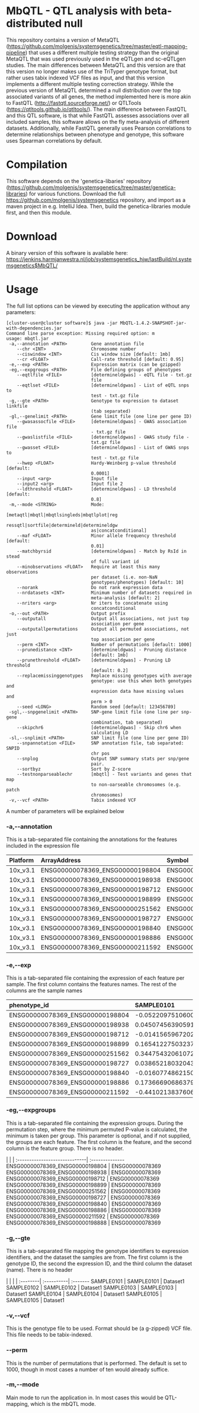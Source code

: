 # MbQTL - QTL analysis with beta-distributed null
This repository contains a version of MetaQTL (https://github.com/molgenis/systemsgenetics/tree/master/eqtl-mapping-pipeline)
that uses a different multiple testing strategy than the original MetaQTL that was used previously used in the eQTLgen and sc-eQTLgen studies.
The main differences between MetaQTL and this version are that this version no longer makes use of the TriTyper genotype format, but rather uses
tabix indexed VCF files as input, and that this version implements a different multiple testing correction strategy. 
While the previous version of MetaQTL determined a null distribution over the top associated variants of all genes, the method
implemented here is more akin to FastQTL (http://fastqtl.sourceforge.net/) or QTLTools (https://qtltools.github.io/qtltools/).
The main difference between FastQTL and this QTL software, is that while FastQTL assesses associations over all included samples,
this software allows on the fly meta-analysis of different datasets. Additionally, while FastQTL generally uses Pearson correlations to
determine relationships between phenotype and genotype, this software uses Spearman correlations by default.

# Compilation
This software depends on the 'genetica-libaries' repository (https://github.com/molgenis/systemsgenetics/tree/master/genetica-libraries) for various functions.
Download the full https://github.com/molgenis/systemsgenetics repository, and import as a maven project in e.g. IntelliJ Idea. Then, build the genetica-libraries module first,
and then this module.

# Download
A binary version of this software is available here: </br>
https://jenkins.harmjanwestra.nl/job/systemsgenetics_hjw/lastBuild/nl.systemsgenetics$MbQTL/

# Usage

The full list options can be viewed by executing the application without any parameters:

```console
[cluster-user@cluster software]$ java -jar MbQTL-1.4.2-SNAPSHOT-jar-with-dependencies.jar 
Command line parse exception: Missing required option: m
usage: mbqtl.jar
 -a,--annotation <PATH>         Gene annotation file
    --chr <INT>                 Chromosome number
    --ciswindow <INT>           Cis window size [default: 1mb]
    --cr <FLOAT>                Call-rate threshold [default: 0.95]
 -e,--exp <PATH>                Expression matrix (can be gzipped)
 -eg,--expgroups <PATH>         File defining groups of phenotypes
    --eqtlfile <FILE>           [determineldgwas] - eQTL file - txt.gz
                                file
    --eqtlset <FILE>            [determineldgwas] - List of eQTL snps to
                                test - txt.gz file
 -g,--gte <PATH>                Genotype to expression to dataset linkfile
                                (tab separated)
 -gl,--genelimit <PATH>         Gene limit file (one line per gene ID)
    --gwasassocfile <FILE>      [determineldgwas] - GWAS association file
                                - txt.gz file
    --gwaslistfile <FILE>       [determineldgwas] - GWAS study file -
                                txt.gz file
    --gwasset <FILE>            [determineldgwas] - List of GWAS snps to
                                test - txt.gz file
    --hwep <FLOAT>              Hardy-Weinberg p-value threshold [default:
                                0.0001]
    --input <arg>               Input file
    --input2 <arg>              Input file 2
    --ldthreshold <FLOAT>       [determineldgwas] - LD threshold [default:
                                0.8]
 -m,--mode <STRING>             Mode:
                                [metaqtl|mbqtl|mbqtlsingleds|mbqtlplot|reg
                                ressqtl|sortfile|determineld|determineldgw
                                as|concatconditional]
    --maf <FLOAT>               Minor allele frequency threshold [default:
                                0.01]
    --matchbyrsid               [determineldgwas] - Match by RsId in stead
                                of full variant id
    --minobservations <FLOAT>   Require at least this many observations
                                per dataset (i.e. non-NaN
                                genotypes/phenotypes) [default: 10]
    --norank                    Do not rank expression data
    --nrdatasets <INT>          Minimum number of datasets required in
                                meta-analysis [default: 2]
    --nriters <arg>             Nr iters to concatenate using
                                concatconditional
 -o,--out <PATH>                Output prefix
    --outputall                 Output all associations, not just top
                                association per gene
    --outputallpermutations     Output all permuted associations, not just
                                top association per gene
    --perm <INT>                Number of permutations [default: 1000]
    --prunedistance <INT>       [determineldgwas] - Pruning distance
                                [default: 1mb]
    --prunethreshold <FLOAT>    [determineldgwas] - Pruning LD threshold
                                [default: 0.2]
    --replacemissinggenotypes   Replace missing genotypes with average
                                genotype: use this when both genotypes and
                                expression data have missing values and
                                perm > 0
    --seed <LONG>               Random seed [default: 123456789]
 -sgl,--snpgenelimit <PATH>     SNP-gene limit file (one line per snp-gene
                                combination, tab separated)
    --skipchr6                  [determineldgwas] - Skip chr6 when
                                calculating LD
 -sl,--snplimit <PATH>          SNP limit file (one line per gene ID)
    --snpannotation <FILE>      SNP annotation file, tab separated: SNPID
                                chr pos
    --snplog                    Output SNP summary stats per snp/gene
                                pair.
    --sortbyz                   Sort by Z-score
    --testnonparseablechr       [mbqtl] - Test variants and genes that map
                                to non-oarseable chromosomes (e.g. patch
                                chromosomes)
 -v,--vcf <PATH>                Tabix indexed VCF
```

A number of parameters will be explained below

### -a,--annotation

This is a tab-separated file containing the annotations for the features included in the expression file

| Platform | ArrayAddress | Symbol | Chr | ChrStart | ChrEnd | Probe | Strand
| :------- | :------------------------------ | :------------------------------ | - | :------ | :------ | :------------------------------ | -
| 10x_v3.1 | ENSG00000078369_ENSG00000198804 | ENSG00000078369_ENSG00000198804 | 1 | 1785285 | 1891117 | ENSG00000078369_ENSG00000198804 | -
| 10x_v3.1 | ENSG00000078369_ENSG00000198938 | ENSG00000078369_ENSG00000198938 | 1 | 1785285 | 1891117 | ENSG00000078369_ENSG00000198938 | -
| 10x_v3.1 | ENSG00000078369_ENSG00000198712 | ENSG00000078369_ENSG00000198712 | 1 | 1785285 | 1891117 | ENSG00000078369_ENSG00000198712 | -
| 10x_v3.1 | ENSG00000078369_ENSG00000198899 | ENSG00000078369_ENSG00000198899 | 1 | 1785285 | 1891117 | ENSG00000078369_ENSG00000198899 | -
| 10x_v3.1 | ENSG00000078369_ENSG00000251562 | ENSG00000078369_ENSG00000251562 | 1 | 1785285 | 1891117 | ENSG00000078369_ENSG00000251562 | -
| 10x_v3.1 | ENSG00000078369_ENSG00000198727 | ENSG00000078369_ENSG00000198727 | 1 | 1785285 | 1891117 | ENSG00000078369_ENSG00000198727 | -
| 10x_v3.1 | ENSG00000078369_ENSG00000198840 | ENSG00000078369_ENSG00000198840 | 1 | 1785285 | 1891117 | ENSG00000078369_ENSG00000198840 | -
| 10x_v3.1 | ENSG00000078369_ENSG00000198886 | ENSG00000078369_ENSG00000198886 | 1 | 1785285 | 1891117 | ENSG00000078369_ENSG00000198886 | -
| 10x_v3.1 | ENSG00000078369_ENSG00000211592 | ENSG00000078369_ENSG00000211592 | 1 | 1785285 | 1891117 | ENSG00000078369_ENSG00000211592 | -


### -e,--exp

This is a tab-separated file containing the expression of each feature per sample. The first column contains the features names. The rest of the columns are the sample names

| phenotype_id | SAMPLE0101 | SAMPLE0102 | SAMPLE0103 | SAMPLE0104
| :-------------------------------| :------------------ | :------------------- | :----------------- | :------------------
| ENSG00000078369_ENSG00000198804 | -0.0522097510600244 | -0.0295754428440798  | 0.202974140896468  | -0.0276880518949276
| ENSG00000078369_ENSG00000198938 | 0.0450745639059172  | -0.0672694684512958  | 0.0184521946269516 | 0.022512806829165
| ENSG00000078369_ENSG00000198712 | -0.0141565967202825 | -0.00490039746665645 | 0                  | -0.0406239420986158
| ENSG00000078369_ENSG00000198899 | 0.165412275032376   | 0.0580198320270886   | 0.276782919404274  | 0.0528713582666007
| ENSG00000078369_ENSG00000251562 | 0.344754320610721   | 0.32330837105614     | 0.538005119742025  | 0.0261570703361926
| ENSG00000078369_ENSG00000198727 | 0.0386521803204386  | 0.0996988465401328   | 0.138989056460888  | 0.0080459526571041
| ENSG00000078369_ENSG00000198840 | -0.0160774862150101 | 0.0617262806145658   | 0.171037928759085  | -0.0923119406889147
| ENSG00000078369_ENSG00000198886 | 0.173666906863794   | 0.139841698948845    | 0.0144995229332674 | -0.0299424428882636
| ENSG00000078369_ENSG00000211592 | -0.441021383760673  | -0.124575974108114   | -0.203135231509838 | 0.0179638736664903


### -eg,--expgroups

This is a tab-separated file containing the expression groups. During the permutation step, where the minimum permuted P-value is calculated, the minimum is taken per group. This parameter is optional, and if not supplied, the groups are each feature. The first column is the feature, and the second column is the feature group. There is no header.

| |
| :-----------------------------| :--------------
ENSG00000078369_ENSG00000198804 | ENSG00000078369
ENSG00000078369_ENSG00000198938 | ENSG00000078369
ENSG00000078369_ENSG00000198712 | ENSG00000078369
ENSG00000078369_ENSG00000198899 | ENSG00000078369
ENSG00000078369_ENSG00000251562 | ENSG00000078369
ENSG00000078369_ENSG00000198727 | ENSG00000078369
ENSG00000078369_ENSG00000198840 | ENSG00000078369
ENSG00000078369_ENSG00000198886 | ENSG00000078369
ENSG00000078369_ENSG00000211592 | ENSG00000078369
ENSG00000078369_ENSG00000198888 | ENSG00000078369


### -g,--gte

This is a tab-separated file mapping the genotype identifiers to expression identifiers, and the dataset the samples are from. The first column is the genotype ID, the second the expression ID, and the third column the dataset (name). There is no header

| | |
| :--------| :----------| :-------
SAMPLE0101 | SAMPLE0101 | Dataset1
SAMPLE0102 | SAMPLE0102 | Dataset1
SAMPLE0103 | SAMPLE0103 | Dataset1
SAMPLE0104 | SAMPLE0104 | Dataset1
SAMPLE0105 | SAMPLE0105 | Dataset1


### -v,--vcf

This is the genotype file to be used. Format should be (a g-zipped) VCF file. This file needs to be tabix-indexed.


### --perm

This is the number of permutations that is performed. The default is set to 1000, though in most cases a number of ten would already suffice.


### -m,--mode

Main mode to run the application in. In most cases this would be QTL-mapping, which is the mbQTL mode.
